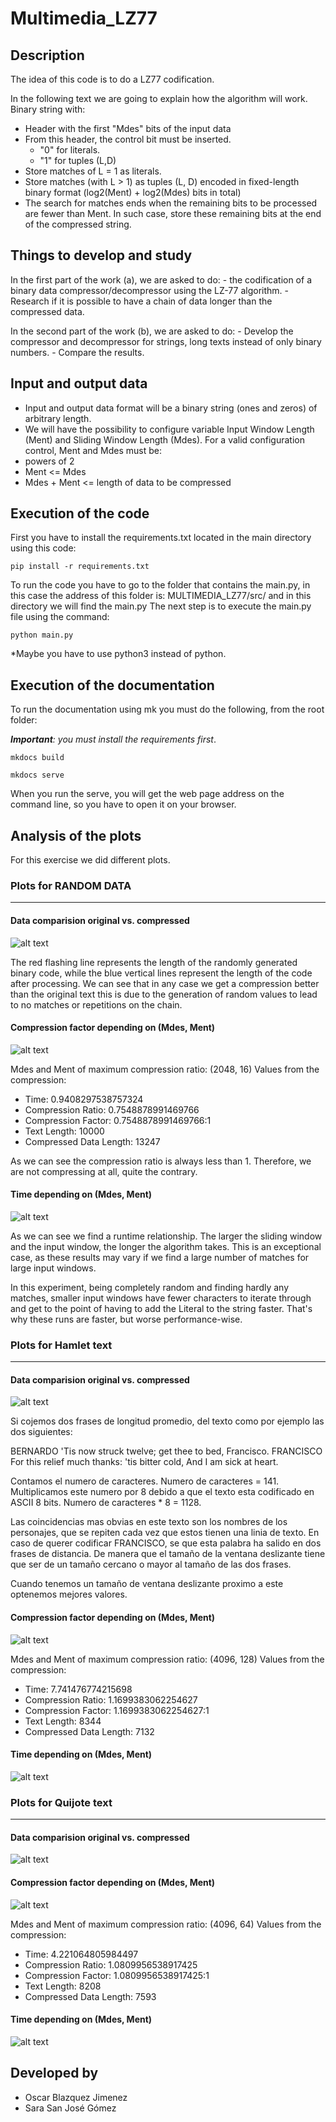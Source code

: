 # Multimedia_LZ77
## Description
The idea of this code is to do a LZ77 codification. 

In the following text we are going to explain how the algorithm will work. Binary string with:
- Header with the first "Mdes" bits of the input data
- From this header, the control bit must be inserted.
    - "0" for literals.
    - "1" for tuples (L,D)
- Store matches of L = 1 as literals.
- Store matches (with L > 1) as tuples (L, D) encoded in fixed-length binary format (log2(Ment) + log2(Mdes) bits in total)
- The search for matches ends when the remaining bits to be processed are fewer than Ment. In such case, store these remaining bits at the end of the compressed string.

## Things to develop and study
In the first part of the work (a), we are asked to do:
    - the codification of a binary data compressor/decompressor using the LZ-77 algorithm.
    - Research if it is possible to have a chain of data longer than the compressed data.

In the second part of the work (b), we are asked to do:
    - Develop the compressor and decompressor for strings, long texts instead of only binary numbers.
    - Compare the results. 

## Input and output data
- Input and output data format will be a binary string (ones and zeros) of arbitrary length.
- We will have the possibility to configure variable Input Window Length (Ment) and Sliding Window Length (Mdes).
For a valid configuration control, Ment and Mdes must be:
- powers of 2
- Ment <= Mdes
- Mdes + Ment <= length of data to be compressed

## Execution of the code
First you have to install the requirements.txt located in the main directory using this code: 

> 
    pip install -r requirements.txt

To run the code you have to go to the folder that contains the main.py, in this case the address of this folder is: MULTIMEDIA_LZ77/src/ and in this directory we will find the main.py
The next step is to execute the main.py file using the command:

> 
    python main.py

*Maybe you have to use python3 instead of python. 

## Execution of the documentation
To run the documentation using mk you must do the following, from the root folder:

***Important**: you must install the requirements first*.

> 
    mkdocs build
    

> 
    mkdocs serve

When you run the serve, you will get the web page address on the command line, so you have to open it on your browser. 

## Analysis of the plots
For this exercise we did different plots. 


### Plots for RANDOM DATA
--- 
#### Data comparision original vs. compressed
![alt text](<media/raw/Data comparision original vs. compressed - RANDOM DATA.png>)

The red flashing line represents the length of the randomly generated binary code, while the blue vertical lines represent the length of the code after processing. We can see that in any case we get a compression better than the original text this is due to the generation of random values to lead to no matches or repetitions on the chain. 

#### Compression factor depending on (Mdes, Ment)
![alt text](<media/raw/Compression factor depending on (Mdes, Ment) - RANDOM DATA.png>)

Mdes and Ment of maximum compression ratio: (2048, 16)
Values from the compression:
 - Time:  0.9408297538757324 
 - Compression Ratio:  0.7548878991469766 
 - Compression Factor:  0.7548878991469766:1 
 - Text Length:  10000 
 - Compressed Data Length:  13247


As we can see the compression ratio is always less than 1. Therefore, we are not compressing at all, quite the contrary.

#### Time depending on (Mdes, Ment)
![alt text](<media/raw/Time depending on (Mdes, Ment) - RANDOM DATA.png>)


As we can see we find a runtime relationship. The larger the sliding window and the input window, the longer the algorithm takes. This is an exceptional case, as these results may vary if we find a large number of matches for large input windows.

In this experiment, being completely random and finding hardly any matches, smaller input windows have fewer characters to iterate through and get to the point of having to add the Literal to the string faster. That's why these runs are faster, but worse performance-wise.

### Plots for Hamlet text
--- 
#### Data comparision original vs. compressed
![alt text](<media/raw/Data comparision original vs. compressed - HAMLET.png>)

Si cojemos dos frases de longitud promedio, del texto como por ejemplo las dos siguientes:

BERNARDO 'Tis now struck twelve; get thee to bed, Francisco.
FRANCISCO For this relief much thanks: 'tis bitter cold, And I am sick at heart.

Contamos el numero de caracteres. Numero de caracteres = 141. 
Multiplicamos este numero por 8 debido a que el texto esta codificado en ASCII 8 bits. Numero de caracteres * 8 = 1128.

Las coincidencias mas obvias en este texto son los nombres de los personajes, que se repiten cada vez que estos tienen una linia de texto.
En caso de querer codificar FRANCISCO, se que esta palabra ha salido en dos frases de distancia. De manera que el tamaño de la ventana deslizante tiene que ser de un tamaño cercano o mayor al tamaño de las dos frases. 

Cuando tenemos un tamaño de ventana deslizante proximo a este optenemos mejores valores. 


#### Compression factor depending on (Mdes, Ment)
![alt text](<media/raw/Compression factor depending on (Mdes, Ment) - HAMLET.png>)

Mdes and Ment of maximum compression ratio: (4096, 128)
Values from the compression:
 - Time:  7.741476774215698 
 - Compression Ratio:  1.1699383062254627 
 - Compression Factor:  1.1699383062254627:1 
 - Text Length:  8344 
 - Compressed Data Length:  7132



#### Time depending on (Mdes, Ment)
![alt text](<media/raw/Time depending on (Mdes, Ment) - HAMLET.png>)




### Plots for Quijote text
--- 
#### Data comparision original vs. compressed
![alt text](<media/raw/Data comparision original vs. compressed - QUIJOTE.png>)

#### Compression factor depending on (Mdes, Ment)
![alt text](<media/raw/Compression factor depending on (Mdes, Ment) - QUIJOTE.png>)

Mdes and Ment of maximum compression ratio: (4096, 64)
Values from the compression:
 - Time:  4.221064805984497 
 - Compression Ratio:  1.0809956538917425 
 - Compression Factor:  1.0809956538917425:1 
 - Text Length:  8208 
 - Compressed Data Length:  7593


#### Time depending on (Mdes, Ment)
![alt text](<media/raw/Time depending on (Mdes, Ment) - QUIJOTE.png>)



## Developed by 
- Oscar Blazquez Jimenez
- Sara San José Gómez
